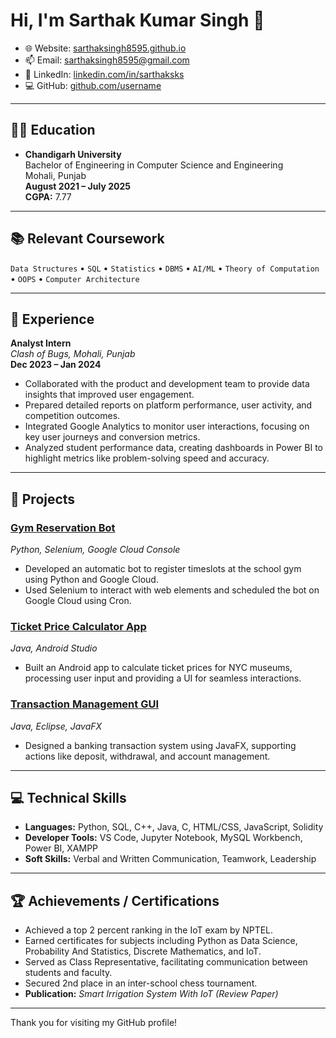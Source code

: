 # Hi, I'm Sarthak Kumar Singh 👋

- 🌐 Website: [sarthaksingh8595.github.io](https://sarthaksingh8595.github.io)
- 📫 Email: [sarthaksingh8595@gmail.com](mailto:sarthaksingh8595@gmail.com)
- 🔗 LinkedIn: [linkedin.com/in/sarthaksks](https://www.linkedin.com/in/sarthaksks/)
- 💻 GitHub: [github.com/username](https://github.com/username)

---

## 👨‍🎓 Education

- **Chandigarh University**  
  Bachelor of Engineering in Computer Science and Engineering  
  Mohali, Punjab  
  **August 2021 – July 2025**  
  **CGPA:** 7.77

---

## 📚 Relevant Coursework

`Data Structures` • `SQL` • `Statistics` • `DBMS` • `AI/ML` • `Theory of Computation` • `OOPS` • `Computer Architecture`

---

## 💼 Experience

**Analyst Intern**  
*Clash of Bugs, Mohali, Punjab*  
**Dec 2023 – Jan 2024**  
- Collaborated with the product and development team to provide data insights that improved user engagement.
- Prepared detailed reports on platform performance, user activity, and competition outcomes.
- Integrated Google Analytics to monitor user interactions, focusing on key user journeys and conversion metrics.
- Analyzed student performance data, creating dashboards in Power BI to highlight metrics like problem-solving speed and accuracy.

---

## 🚀 Projects

### [Gym Reservation Bot](https://github.com/username/gym-reservation-bot)
*Python, Selenium, Google Cloud Console*  
- Developed an automatic bot to register timeslots at the school gym using Python and Google Cloud.
- Used Selenium to interact with web elements and scheduled the bot on Google Cloud using Cron.

### [Ticket Price Calculator App](https://github.com/username/ticket-price-calculator-app)
*Java, Android Studio*  
- Built an Android app to calculate ticket prices for NYC museums, processing user input and providing a UI for seamless interactions.

### [Transaction Management GUI](https://github.com/username/transaction-management-gui)
*Java, Eclipse, JavaFX*  
- Designed a banking transaction system using JavaFX, supporting actions like deposit, withdrawal, and account management.

---

## 💻 Technical Skills

- **Languages:** Python, SQL, C++, Java, C, HTML/CSS, JavaScript, Solidity
- **Developer Tools:** VS Code, Jupyter Notebook, MySQL Workbench, Power BI, XAMPP
- **Soft Skills:** Verbal and Written Communication, Teamwork, Leadership

---

## 🏆 Achievements / Certifications

- Achieved a top 2 percent ranking in the IoT exam by NPTEL.
- Earned certificates for subjects including Python as Data Science, Probability And Statistics, Discrete Mathematics, and IoT.
- Served as Class Representative, facilitating communication between students and faculty.
- Secured 2nd place in an inter-school chess tournament.
- **Publication:** *Smart Irrigation System With IoT (Review Paper)*

---

Thank you for visiting my GitHub profile!
